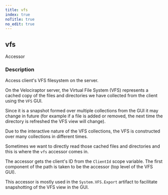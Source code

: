 ```yaml
---
title: vfs
index: true
noTitle: true
no_edit: true
---
```




<div class="vql_item"></div>


## vfs
<span class='vql_type pull-right page-header'>Accessor</span>


### Description

Access client's VFS filesystem on the server.

On the Velociraptor server, the Virtual File System (VFS)
represents a cached copy of the files and directories we have
collected from the client using the `VFS` GUI.

Since it is a snapshot formed over multiple collections from the
GUI it may change in future (for example if a file is added or
removed, the next time the directory is refreshed the VFS view
will change).

Due to the interactive nature of the VFS collections, the VFS is
constructed over many collections in different times.

Sometimes we want to directly read those cached files and
directories and this is where the `vfs` accessor comes in.

The accessor gets the client's ID from the `ClientId` scope
variable. The first component of the path is taken to be the
accessor (top level of the VFS GUI).

This accessor is mostly used in the `System.VFS.Export` artifact
to facilitate snapshotting of the VFS view in the GUI.


